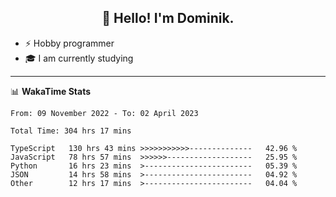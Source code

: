 <h2 align="center">👋 Hello! I'm Dominik.</h2>

- ⚡ Hobby programmer
- 🎓 I am currently studying

---
📊 **WakaTime Stats**
<!--START_SECTION:waka-->

```text
From: 09 November 2022 - To: 02 April 2023

Total Time: 304 hrs 17 mins

TypeScript   130 hrs 43 mins >>>>>>>>>>>--------------   42.96 %
JavaScript   78 hrs 57 mins  >>>>>>-------------------   25.95 %
Python       16 hrs 23 mins  >------------------------   05.39 %
JSON         14 hrs 58 mins  >------------------------   04.92 %
Other        12 hrs 17 mins  >------------------------   04.04 %
```

<!--END_SECTION:waka-->
